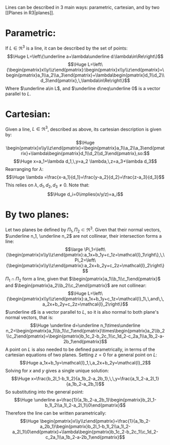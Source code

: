 Lines can be described in 3 main ways: parametric, cartesian, and by two [[Planes in R3|planes]].

# Parametric:

If $L\in\Re^3$ is a line, it can be described by the set of points:
$$\Huge L=\left\{\underline a+\lambda\underline d:\lambda\in\Re\right\}$$
$$\Huge L=\left\{\begin{pmatrix}x\\y\\z\end{pmatrix}:\begin{pmatrix}x\\y\\z\end{pmatrix}=\begin{pmatrix}a_1\\a_2\\a_3\end{pmatrix}+\lambda\begin{pmatrix}d_1\\d_2\\d_3\end{pmatrix},\,\lambda\in\Re\right\}$$
Where $\underline a\in L$, and $\underline d\neq\underline 0$ is a vector parallel to $L$.

# Cartesian:

Given a line, $L\in\Re^3$, described as above, its cartesian description is given by:
$$\Huge \begin{pmatrix}x\\y\\z\end{pmatrix}=\begin{pmatrix}a_1\\a_2\\a_3\end{pmatrix}+\lambda\begin{pmatrix}d_1\\d_2\\d_3\end{pmatrix},so:$$
$$\Huge x=a_1+\lambda d_1,\,y=a_2 \lambda,\,z=a_3+\lambda d_3$$
Rearranging for $\lambda$:
$$\Huge \lambda =\frac{x-a_1}{d_1}=\frac{y-a_2}{d_2}=\frac{z-a_3}{d_3}$$
This relies on $\lambda, d_1, d_2, d_3\neq 0$. Note that:
$$\Huge d_i=0\implies(x/y/z)=a_i$$

# By two planes:

Let two planes be defined by $\Pi_1,\Pi_2\subset\Re^3$. Given that their normal vectors, $\underline n_1, \underline n_2$ are not collinear, their intersection forms a line:
$$\large \Pi_1=\left\{\begin{pmatrix}x\\y\\z\end{pmatrix}:a_1x+b_1y+c_1z=\mathcal{l}_1\right\},\,\Pi_2=\left\{\begin{pmatrix}x\\y\\z\end{pmatrix}:a_2x+b_2y+c_2z=\mathcal{l}_2\right\}$$
$\Pi_1\cap\Pi_2$ form a line, given that $\begin{pmatrix}a_1\\b_1\\c_1\end{pmatrix}$ and $\begin{pmatrix}a_2\\b_2\\c_2\end{pmatrix}$ are not collinear:
$$\Huge L=\left\{\begin{pmatrix}x\\y\\z\end{pmatrix}:a_1x+b_1y+c_1z=\mathcal{l}_1\,\,and\,\,a_2x+b_2y+c_2z=\mathcal{l}_2\right\}$$
$\underline d$ is a vector parallel to $L$, so it is also normal to both plane's normal vectors, that is:
$$\Huge \underline d=\underline n_1\times\underline n_2=\begin{pmatrix}a_1\\b_1\\c_1\end{pmatrix}\times\begin{pmatrix}a_2\\b_2\\c_2\end{pmatrix}=\begin{pmatrix}b_1c_2-b_2c_1\\c_1d_2-c_2a_1\\a_1b_2-a-2b_1\end{pmatrix}$$
A point on $L$ is also needed to be defined parametrically, in terms of the cartesian equations of two planes. Setting $z=0$ for a general point on $L$:
$$\Huge a_1x+b_1y=\mathcal{l}_1,\,a_2x+b_2y=\mathcal{l}_2$$
Solving for $x$ and $y$ gives a single unique solution:
$$\Huge x=\frac{b_2l_1-b_1l_2}{a_1b_2-a_2b_1},\,\,y=\frac{a_1l_2-a_2l_1}{a_1b_2-a_2b_1}$$
So substituting into the general point:
$$\Huge \underline a=\frac{1}{a_1b_2-a_2b_1}\begin{pmatrix}b_2l_1-b_1l_2\\a_1l_2-a_2l_1\\0\end{pmatrix}$$
Therefore the line can be written parametrically:
$$\Huge \begin{pmatrix}x\\y\\z\end{pmatrix}=\frac{1}{a_1b_2-a_2b_1}\begin{pmatrix}b_2l_1-b_1l_2\\a_1l_2-a_2l_1\\0\end{pmatrix}+\lambda\begin{pmatrix}b_1c_2-b_2c_1\\c_1d_2-c_2a_1\\a_1b_2-a-2b_1\end{pmatrix}$$